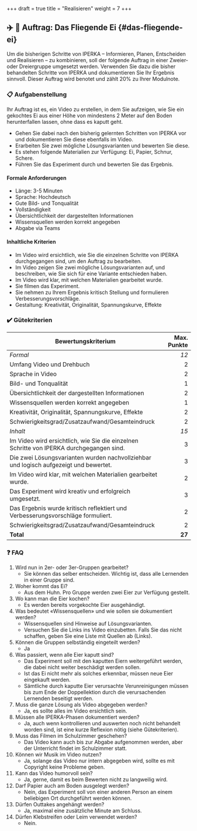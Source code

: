 +++
draft = true
title = "Realisieren"
weight = 7
+++

## :airplane: :egg: Auftrag: Das Fliegende Ei {#das-fliegende-ei}

Um die bisherigen Schritte von IPERKA – Informieren, Planen, Entscheiden und Realisieren – zu kombinieren, soll der folgende Auftrag in einer Zweier- oder Dreiergruppe umgesetzt werden. Verwenden Sie dazu die bisher behandelten Schritte von IPERKA und dokumentieren Sie Ihr Ergebnis sinnvoll. Dieser Auftrag wird benotet und zählt 20% zu Ihrer Modulnote.

### :clipboard: Aufgabenstellung

Ihr Auftrag ist es, ein Video zu erstellen, in dem Sie aufzeigen, wie Sie ein gekochtes Ei aus einer Höhe von mindestens 2 Meter auf den Boden herunterfallen lassen, ohne dass es kaputt geht.

- Gehen Sie dabei nach den bisherig gelernten Schritten von IPERKA vor und dokumentieren Sie diese ebenfalls im Video.
- Erarbeiten Sie zwei mögliche Lösungsvarianten und bewerten Sie diese.
- Es stehen folgende Materialien zur Verfügung: Ei, Papier, Schnur, Schere.
- Führen Sie das Experiment durch und bewerten Sie das Ergebnis.

#### Formale Anforderungen

- Länge: 3-5 Minuten
- Sprache: Hochdeutsch
- Gute Bild- und Tonqualität
- Vollständigkeit
- Übersichtlichkeit der dargestellten Informationen
- Wissensquellen werden korrekt angegeben
- Abgabe via Teams

#### Inhaltliche Kriterien

- Im Video wird ersichtlich, wie Sie die einzelnen Schritte von IPERKA durchgegangen sind, um den Auftrag zu bearbeiten.
- Im Video zeigen Sie zwei mögliche Lösungsvarianten auf, und beschreiben, wie Sie sich für eine Variante entschieden haben.
- Im Video wird klar, mit welchen Materialien gearbeitet wurde.
- Sie filmen das Experiment.
- Sie nehmen zu Ihrem Ergebnis kritisch Stellung und formulieren Verbesserungsvorschläge.
- Gestaltung: Kreativität, Originalität, Spannungskurve, Effekte

### :heavy_check_mark: Gütekriterien

| Bewertungskriterium                                                                      | Max. Punkte |
|------------------------------------------------------------------------------------------|------------:|
| _Formal_                                                                                 |        _12_ |
| Umfang Video und Drehbuch                                                                |           2 |
| Sprache in Video                                                                         |           2 |
| Bild- und Tonqualität                                                                    |           1 |
| Übersichtlichkeit der dargestellten Informationen                                        |           2 |
| Wissensquellen werden korrekt angegeben                                                  |           1 |
| Kreativität, Originalität, Spannungskurve, Effekte                                       |           2 |
| Schwierigkeitsgrad/Zusatzaufwand/Gesamteindruck                                          |           2 |
| _Inhalt_                                                                                 |        _15_ |
| Im Video wird ersichtlich, wie Sie die einzelnen Schritte von IPERKA durchgegangen sind. |           3 |
| Die zwei Lösungsvarianten wurden nachvollziehbar und logisch aufgezeigt und bewertet.    |           3 |
| Im Video wird klar, mit welchen Materialien gearbeitet wurde.                            |           2 |
| Das Experiment wird kreativ und erfolgreich umgesetzt.                                   |           3 |
| Das Ergebnis wurde kritisch reflektiert und Verbesserungsvorschläge formuliert.          |           2 |
| Schwierigkeitsgrad/Zusatzaufwand/Gesamteindruck                                          |           2 |
| **Total**                                                                                |      **27** |

### :question: FAQ

1. Wird nun in 2er- oder 3er-Gruppen gearbeitet?
    - Sie können das selber entscheiden. Wichtig ist, dass alle Lernenden in
      einer Gruppe sind.
2. Woher kommt das Ei?
    - Aus dem Huhn. Pro Gruppe werden zwei Eier zur Verfügung gestellt.
3. Wo kann man die Eier kochen?
    - Es werden bereits vorgekochte Eier ausgehändigt.
4. Was bedeutet «Wissensquellen» und wie sollen sie dokumentiert werden?
    - Wissensquellen sind Hinweise auf Lösungsvarianten.
    - Versuchen Sie die Links ins Video einzubetten. Falls Sie das nicht
      schaffen, geben Sie eine Liste mit Quellen ab (Links).
5. Können die Gruppen selbständig eingeteilt werden?
    - Ja
6. Was passiert, wenn alle Eier kaputt sind?
    - Das Experiment soll mit den kaputten Eiern weitergeführt werden, die
      dabei nicht weiter beschädigt werden sollen.
    - Ist das Ei nicht mehr als solches erkennbar, müssen neue Eier eingekauft
      werden.
    - Sämtliche durch kaputte Eier verursachte Verunreinigungen müssen bis zum
      Ende der Doppellektion durch die verursachenden Lernenden beseitigt
      werden.
7. Muss die ganze Lösung als Video abgegeben werden?
    - Ja, es sollte alles im Video ersichtlich sein.
8. Müssen alle IPERKA-Phasen dokumentiert werden?
    - Ja, auch wenn kontrollieren und auswerten noch nicht behandelt worden
      sind, ist eine kurze Reflexion nötig (siehe Gütekriterien).
9. Muss das Filmen im Schulzimmer geschehen?
    - Das Video kann auch bis zur Abgabe aufgenommen werden, aber der
      Unterricht findet im Schulzimmer statt.
10. Können wir Musik im Video nutzen?
    - Ja, solange das Video nur intern abgegeben wird, sollte es mit Copyright
      keine Probleme geben.
11. Kann das Video humorvoll sein?
    - Ja, gerne, damit es beim Bewerten nicht zu langweilig wird.
12. Darf Papier auch am Boden ausgelegt werden?
    - Nein, das Experiment soll von einer anderen Person an einem beliebigen
      Ort durchgeführt werden können.
13. Dürfen Outtakes angehängt werden?
    - Ja, maximal eine zusätzliche Minute am Schluss.
14. Dürfen Klebstreifen oder Leim verwendet werden?
    - Nein.
